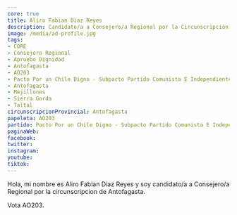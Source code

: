 ```yaml
---
core: true
title: Aliro Fabian Diaz Reyes
description: Candidato/a a Consejero/a Regional por la Circunscripción de Antofagasta
image: /media/ad-profile.jpg
tags:
- CORE
- Consejero Regional
- Apruebo Dignidad
- Antofagasta
- AO203
- Pacto Por un Chile Digno - Subpacto Partido Comunista E Independientes - Independientes
- Antofagasta
- Mejillones
- Sierra Gorda
- Taltal
circunscripcionProvincial: Antofagasta
papeleta: AO203
partido: Pacto Por un Chile Digno - Subpacto Partido Comunista E Independientes - Independientes
paginaWeb:
facebook:
twitter:
instagram:
youtube:
tiktok:
---
```

Hola, mi nombre es Aliro Fabian Diaz Reyes y soy candidato/a a Consejero/a Regional por la circunscripcion de Antofagasta.

Vota AO203.